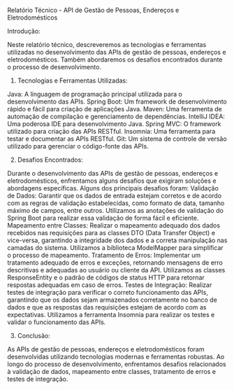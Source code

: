 Relatório Técnico - API de Gestão de Pessoas, Endereços e Eletrodomésticos

Introdução:

Neste relatório técnico, descreveremos as tecnologias e ferramentas utilizadas no desenvolvimento das APIs de gestão de pessoas, endereços e eletrodomésticos. Também abordaremos os desafios encontrados durante o processo de desenvolvimento.

1. Tecnologias e Ferramentas Utilizadas:

Java: A linguagem de programação principal utilizada para o desenvolvimento das APIs.
Spring Boot: Um framework de desenvolvimento rápido e fácil para criação de aplicações Java.
Maven: Uma ferramenta de automação de compilação e gerenciamento de dependências.
IntelliJ IDEA: Uma poderosa IDE para desenvolvimento Java.
Spring MVC: O framework utilizado para criação das APIs RESTful.
Insomnia: Uma ferramenta para testar e documentar as APIs RESTful.
Git: Um sistema de controle de versão utilizado para gerenciar o código-fonte das APIs.

2. Desafios Encontrados:

Durante o desenvolvimento das APIs de gestão de pessoas, endereços e eletrodomésticos, enfrentamos alguns desafios que exigiram soluções e abordagens específicas. Alguns dos principais desafios foram:
Validação de Dados: Garantir que os dados de entrada estejam corretos e de acordo com as regras de validação estabelecidas, como formato de data, tamanho máximo de campos, entre outros. Utilizamos as anotações de validação do Spring Boot para realizar essa validação de forma fácil e eficiente.
Mapeamento entre Classes: Realizar o mapeamento adequado dos dados recebidos nas requisições para as classes DTO (Data Transfer Object) e vice-versa, garantindo a integridade dos dados e a correta manipulação nas camadas do sistema. Utilizamos a biblioteca ModelMapper para simplificar o processo de mapeamento.
Tratamento de Erros: Implementar um tratamento adequado de erros e exceções, retornando mensagens de erro descritivas e adequadas ao usuário ou cliente da API. Utilizamos as classes ResponseEntity e o padrão de códigos de status HTTP para retornar respostas adequadas em caso de erros.
Testes de Integração: Realizar testes de integração para verificar o correto funcionamento das APIs, garantindo que os dados sejam armazenados corretamente no banco de dados e que as respostas das requisições estejam de acordo com as expectativas. Utilizamos a ferramenta Insomnia para realizar os testes e validar o funcionamento das APIs.

3. Conclusão:

As APIs de gestão de pessoas, endereços e eletrodomésticos foram desenvolvidas utilizando tecnologias modernas e ferramentas robustas. Ao longo do processo de desenvolvimento, enfrentamos desafios relacionados à validação de dados, mapeamento entre classes, tratamento de erros e testes de integração.